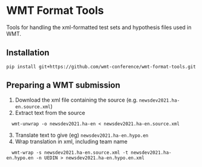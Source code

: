 # WMT Format Tools

Tools for handling the xml-formatted test sets and hypothesis files used in WMT.

## Installation

```pip install git+https://github.com/wmt-conference/wmt-format-tools.git```

## Preparing a WMT submission
1. Download the xml file containing the source (e.g. `newsdev2021.ha-en.source.xml`)
2. Extract text from the source
  ```
    wmt-unwrap -o newsdev2021.ha-en < newsdev2021.ha-en.source.xml
  ```
3. Translate text to give (eg) `newsdev2021.ha-en.hypo.en`
4. Wrap translation in xml, including team name
  ```
    wmt-wrap -s newsdev2021.ha-en.source.xml -t newsdev2021.ha-en.hypo.en -n UEDIN > newsdev2021.ha-en.hypo.en.xml
  ```
